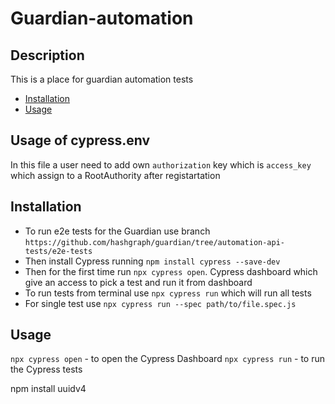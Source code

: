 # Guardian-automation

## Description
This is a place for guardian automation tests
- [Installation](#installation)
- [Usage](#usage)

## Usage of cypress.env
In this file a user need to add own `authorization` key which is `access_key` which assign to a RootAuthority after registartation

## Installation
- To run e2e tests for the Guardian use branch `https://github.com/hashgraph/guardian/tree/automation-api-tests/e2e-tests`
- Then install Cypress running `npm install cypress --save-dev`
- Then for the first time run `npx cypress open`. Cypress dashboard which give an access to pick a test and run it from dashboard
- To run tests from terminal use `npx cypress run` which will run all tests
- For single test use `npx cypress run --spec path/to/file.spec.js`

## Usage
`npx cypress open` - to open the Cypress Dashboard
`npx cypress run` - to run the Cypress tests


npm install uuidv4